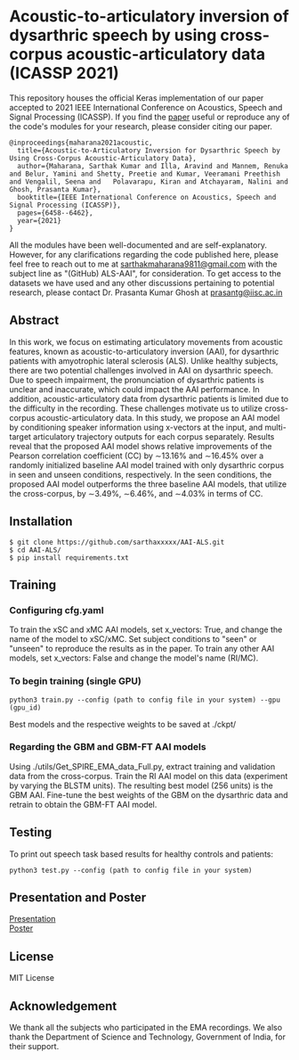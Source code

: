 # Acoustic-to-articulatory inversion of dysarthric speech by using cross-corpus acoustic-articulatory data (ICASSP 2021)
This repository houses the official Keras implementation of our paper accepted to 2021 IEEE International Conference on Acoustics, Speech and Signal Processing (ICASSP). If you find the [paper](https://ieeexplore.ieee.org/stamp/stamp.jsp?tp=&arnumber=9413625) useful or reproduce any of the code's modules for your research, please consider citing our paper. 

```
@inproceedings{maharana2021acoustic,
  title={Acoustic-to-Articulatory Inversion for Dysarthric Speech by Using Cross-Corpus Acoustic-Articulatory Data},
  author={Maharana, Sarthak Kumar and Illa, Aravind and Mannem, Renuka and Belur, Yamini and Shetty, Preetie and Kumar, Veeramani Preethish and Vengalil, Seena and   Polavarapu, Kiran and Atchayaram, Nalini and Ghosh, Prasanta Kumar},
  booktitle={IEEE International Conference on Acoustics, Speech and Signal Processing (ICASSP)},
  pages={6458--6462},
  year={2021}
}
```
All the modules have been well-documented and are self-explanatory. However, for any clarifications regarding the code published here, please feel free to reach out to me at <sarthakmaharana9811@gmail.com> with the subject line as "(GitHub) ALS-AAI", for consideration. 
To get access to the datasets we have used and any other discussions pertaining to potential research, please contact Dr. Prasanta Kumar Ghosh at <prasantg@iisc.ac.in>

## Abstract 
In this work, we focus on estimating articulatory movements from acoustic features, known as acoustic-to-articulatory inversion (AAI), for dysarthric patients with amyotrophic lateral sclerosis (ALS). Unlike healthy subjects, there are two potential challenges involved in AAI on dysarthric speech. Due to speech impairment, the pronunciation of dysarthric patients is unclear and inaccurate, which could impact the AAI performance. In addition, acoustic-articulatory data from dysarthric patients is limited due to the difficulty in the recording. These challenges motivate us to utilize cross-corpus acoustic-articulatory data. In this study, we propose an AAI model by conditioning speaker information using x-vectors at the input, and multi-target articulatory trajectory outputs for each corpus separately. Results reveal that the proposed AAI model shows relative improvements of the Pearson correlation coefficient (CC) by ∼13.16% and ∼16.45% over a randomly initialized baseline AAI model trained with only dysarthric corpus in seen and unseen conditions, respectively. In the seen conditions, the proposed AAI model outperforms the three baseline AAI models, that utilize the cross-corpus, by ∼3.49%, ∼6.46%, and ∼4.03% in terms of CC.

## Installation 
    $ git clone https://github.com/sarthaxxxxx/AAI-ALS.git
    $ cd AAI-ALS/
    $ pip install requirements.txt
  
## Training 
  ### Configuring cfg.yaml
  To train the xSC and xMC AAI models, set x_vectors: True, and change the name of the model to xSC/xMC. Set subject conditions to "seen" or "unseen" to reproduce   the results as in the paper. To train any other AAI models, set x_vectors: False and change the model's name (RI/MC). 
  
  ### To begin training (single GPU)
  ```
  python3 train.py --config (path to config file in your system) --gpu (gpu_id)
  ```
  Best models and the respective weights to be saved at ./ckpt/
  
  ### Regarding the GBM and GBM-FT AAI models
  Using ./utils/Get_SPIRE_EMA_data_Full.py, extract training and validation data from the cross-corpus. Train the RI AAI model on this data (experiment by varying the BLSTM units). The resulting best model (256 units) is the GBM AAI. Fine-tune the best weights of the GBM on the dysarthric data and retrain to obtain the GBM-FT AAI model. 
  
## Testing
   To print out speech task based results for healthy controls and patients:
   ```
   python3 test.py --config (path to config file in your system)
   ```
## Presentation and Poster
   [Presentation](https://drive.google.com/file/d/1Oj19XvG26dIKCfwjDhqt0rrEnfbVrwFK/view?usp=sharing) <br>
   [Poster](https://drive.google.com/file/d/188MDKXdYPgAHxiyvGJt11-i0OjF1-8Pq/view?usp=sharing)
  
## License
MIT License

## Acknowledgement
We thank all the subjects who participated in the EMA recordings. We also thank the Department of Science and Technology, Government of India, for their support.
